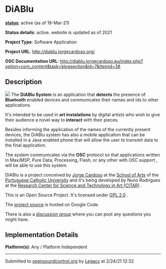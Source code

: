 # DiABlu

**[status](../implementation-status.html)**: active (as of 19-Mar-21)

**Status details**: 
active. website is updated as of 2021

**Project Type**: Software Application

**Project URL**: <http://diablu.jorgecardoso.org/>

**OSC Documentation URL**: <http://diablu.jorgecardoso.eu/index.php?option=com_content&task=blogsection&id=7&Itemid=38>

## Description

![](https://web.archive.org/web/20200929194218im_/http://jorgecardoso.org/DiABlu/diablulogojoomla.gif) The **DiABlu System** is an application that **detects** the presence of **Bluetooth** enabled devices and communicates their names and ids to other applications. <p> It's intended to be used in **art instalations** by digital artists who wish to give their audience a novel way to **interact** with their pieces. <p> Besides informing the application of the names of the currently present devices, the DiABlu system has also a mobile application that can be installed in a Java enabled phone that will allow the user to transmit data to the final application. <p> The system communicates via the **OSC** protocol so that applications written in Max/MSP, Pure Data, Processing, Flash, or any other with OSC support , will be able to use this system. <p> DiABlu is a project conceived by [Jorge Cardoso](http://jorgecardoso.org/) at the [School of Arts](http://artes.ucp.pt/) of the [Portuguese Catholic University](http://www.porto.ucp.pt/) and it's being developed by Nuno Rodrigues at the [Research Center for Science and Technology in Art (CITAR)](http://soundserver.porto.ucp.pt/citar/index1.html) . <p> This is an Open Source Project. It's licensed under [GPL 2.0](http://www.gnu.org/licenses/gpl.html) . <p> The [project source](http://code.google.com/p/diablu/) is hosted on Google Code. <p> There is also a [discussion group](http://groups.google.com/group/diablu) where you can post any questions you might have.

## Implementation Details

**Platform(s)**: Any / Platform Independent

---
Submitted to [opensoundcontrol.org](https://opensoundcontrol.org) by [Legacy](legacy-site.html) at 2/24/21 12:32

